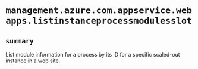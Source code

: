 # `management.azure.com.appservice.webapps.listinstanceprocessmodulesslot`

## `summary`
List module information for a process by its ID for a specific scaled-out instance in a web site.



